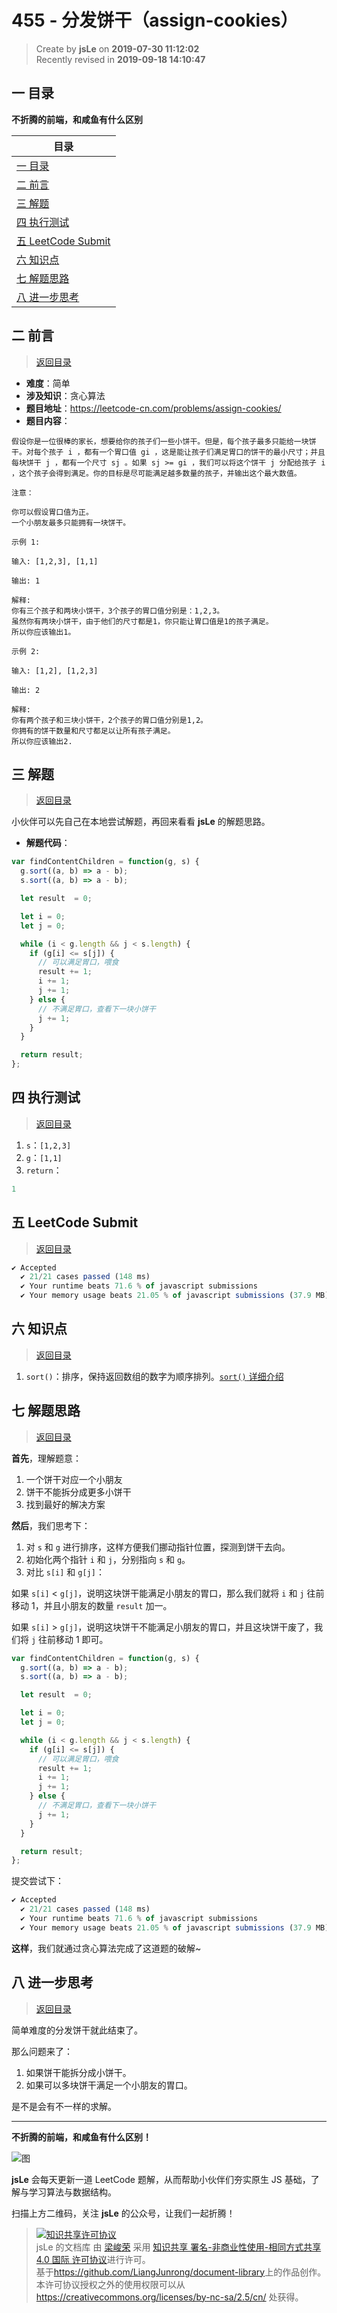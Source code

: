 455 - 分发饼干（assign-cookies）
===

> Create by **jsLe** on **2019-07-30 11:12:02**  
> Recently revised in **2019-09-18 14:10:47**

## <a name="chapter-one" id="chapter-one">一 目录</a>

**不折腾的前端，和咸鱼有什么区别**

| 目录 |
| --- | 
| [一 目录](#chapter-one) | 
| <a name="catalog-chapter-two" id="catalog-chapter-two"></a>[二 前言](#chapter-two) |
| <a name="catalog-chapter-three" id="catalog-chapter-three"></a>[三 解题](#chapter-three) |
| <a name="catalog-chapter-four" id="catalog-chapter-four"></a>[四 执行测试](#chapter-four) |
| <a name="catalog-chapter-five" id="catalog-chapter-five"></a>[五 LeetCode Submit](#chapter-five) |
| <a name="catalog-chapter-six" id="catalog-chapter-six"></a>[六 知识点](#chapter-six) |
| <a name="catalog-chapter-seven" id="catalog-chapter-seven"></a>[七 解题思路](#chapter-seven) |
| <a name="catalog-chapter-eight" id="catalog-chapter-eight"></a>[八 进一步思考](#chapter-eight) |

## <a name="chapter-two" id="chapter-two">二 前言</a>

> [返回目录](#chapter-one)

* **难度**：简单
* **涉及知识**：贪心算法
* **题目地址**：https://leetcode-cn.com/problems/assign-cookies/
* **题目内容**：

```
假设你是一位很棒的家长，想要给你的孩子们一些小饼干。但是，每个孩子最多只能给一块饼干。对每个孩子 i ，都有一个胃口值 gi ，这是能让孩子们满足胃口的饼干的最小尺寸；并且每块饼干 j ，都有一个尺寸 sj 。如果 sj >= gi ，我们可以将这个饼干 j 分配给孩子 i ，这个孩子会得到满足。你的目标是尽可能满足越多数量的孩子，并输出这个最大数值。

注意：

你可以假设胃口值为正。
一个小朋友最多只能拥有一块饼干。

示例 1:

输入: [1,2,3], [1,1]

输出: 1

解释: 
你有三个孩子和两块小饼干，3个孩子的胃口值分别是：1,2,3。
虽然你有两块小饼干，由于他们的尺寸都是1，你只能让胃口值是1的孩子满足。
所以你应该输出1。

示例 2:

输入: [1,2], [1,2,3]

输出: 2

解释: 
你有两个孩子和三块小饼干，2个孩子的胃口值分别是1,2。
你拥有的饼干数量和尺寸都足以让所有孩子满足。
所以你应该输出2.
```


## <a name="chapter-three" id="chapter-three">三 解题</a>

> [返回目录](#chapter-one)

小伙伴可以先自己在本地尝试解题，再回来看看 **jsLe** 的解题思路。

* **解题代码**：

```js
var findContentChildren = function(g, s) {
  g.sort((a, b) => a - b);
  s.sort((a, b) => a - b);

  let result  = 0;

  let i = 0;
  let j = 0;

  while (i < g.length && j < s.length) {
    if (g[i] <= s[j]) {
      // 可以满足胃口，喂食
      result += 1;
      i += 1;
      j += 1;
    } else {
      // 不满足胃口，查看下一块小饼干
      j += 1;
    }
  }

  return result;
};
```

## <a name="chapter-four" id="chapter-four">四 执行测试</a>

> [返回目录](#chapter-one)

1. `s`：`[1,2,3]`
2. `g`：`[1,1]`
3. `return`：

```js
1
```

## <a name="chapter-five" id="chapter-five">五 LeetCode Submit</a>

> [返回目录](#chapter-one)

```js
✔ Accepted
  ✔ 21/21 cases passed (148 ms)
  ✔ Your runtime beats 71.6 % of javascript submissions
  ✔ Your memory usage beats 21.05 % of javascript submissions (37.9 MB)
```

## <a name="chapter-six" id="chapter-six">六 知识点</a>

> [返回目录](#chapter-one)

1. `sort()`：排序，保持返回数组的数字为顺序排列。[`sort()` 详细介绍](https://github.com/LiangJunrong/document-library/blob/master/JavaScript-library/JavaScript/%E5%86%85%E7%BD%AE%E5%AF%B9%E8%B1%A1/Array/sort.md)

## <a name="chapter-seven" id="chapter-seven">七 解题思路</a>

> [返回目录](#chapter-one)


**首先**，理解题意：

1. 一个饼干对应一个小朋友
2. 饼干不能拆分成更多小饼干
3. 找到最好的解决方案

**然后**，我们思考下：

1. 对 `s` 和 `g` 进行排序，这样方便我们挪动指针位置，探测到饼干去向。
2. 初始化两个指针 `i` 和 `j`，分别指向 `s` 和 `g`。
3. 对比 `s[i]` 和 `g[j]`：

如果 `s[i]` < `g[j]`，说明这块饼干能满足小朋友的胃口，那么我们就将 `i` 和 `j` 往前移动 1，并且小朋友的数量 `result` 加一。

如果 `s[i]` > `g[j]`，说明这块饼干不能满足小朋友的胃口，并且这块饼干废了，我们将 `j` 往前移动 1 即可。

```js
var findContentChildren = function(g, s) {
  g.sort((a, b) => a - b);
  s.sort((a, b) => a - b);

  let result  = 0;

  let i = 0;
  let j = 0;

  while (i < g.length && j < s.length) {
    if (g[i] <= s[j]) {
      // 可以满足胃口，喂食
      result += 1;
      i += 1;
      j += 1;
    } else {
      // 不满足胃口，查看下一块小饼干
      j += 1;
    }
  }

  return result;
};
```

提交尝试下：

```js
✔ Accepted
  ✔ 21/21 cases passed (148 ms)
  ✔ Your runtime beats 71.6 % of javascript submissions
  ✔ Your memory usage beats 21.05 % of javascript submissions (37.9 MB)
```

**这样**，我们就通过贪心算法完成了这道题的破解~

## <a name="chapter-eight" id="chapter-eight">八 进一步思考</a>

> [返回目录](#chapter-one)

简单难度的分发饼干就此结束了。

那么问题来了：

1. 如果饼干能拆分成小饼干。
2. 如果可以多块饼干满足一个小朋友的胃口。

是不是会有不一样的求解。

---

**不折腾的前端，和咸鱼有什么区别！**

![图](../../../public-repertory/img/z-small-wechat-public-address.jpg)

**jsLe** 会每天更新一道 LeetCode 题解，从而帮助小伙伴们夯实原生 JS 基础，了解与学习算法与数据结构。

扫描上方二维码，关注 **jsLe** 的公众号，让我们一起折腾！

> <a rel="license" href="http://creativecommons.org/licenses/by-nc-sa/4.0/"><img alt="知识共享许可协议" style="border-width:0" src="https://i.creativecommons.org/l/by-nc-sa/4.0/88x31.png" /></a><br /><span xmlns:dct="http://purl.org/dc/terms/" property="dct:title">jsLe 的文档库</span> 由 <a xmlns:cc="http://creativecommons.org/ns#" href="https://github.com/LiangJunrong/document-library" property="cc:attributionName" rel="cc:attributionURL">梁峻荣</a> 采用 <a rel="license" href="http://creativecommons.org/licenses/by-nc-sa/4.0/">知识共享 署名-非商业性使用-相同方式共享 4.0 国际 许可协议</a>进行许可。<br />基于<a xmlns:dct="http://purl.org/dc/terms/" href="https://github.com/LiangJunrong/document-library" rel="dct:source">https://github.com/LiangJunrong/document-library</a>上的作品创作。<br />本许可协议授权之外的使用权限可以从 <a xmlns:cc="http://creativecommons.org/ns#" href="https://creativecommons.org/licenses/by-nc-sa/2.5/cn/" rel="cc:morePermissions">https://creativecommons.org/licenses/by-nc-sa/2.5/cn/</a> 处获得。